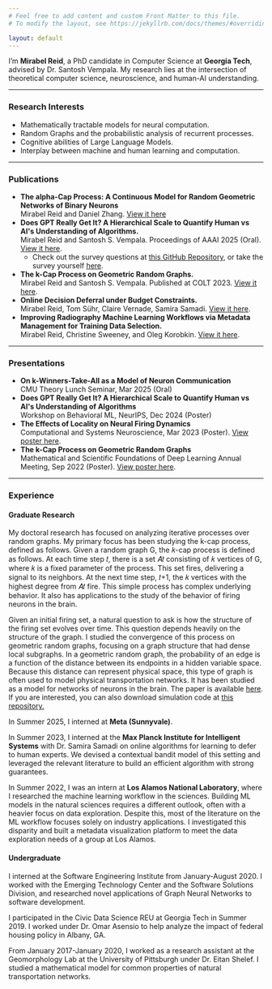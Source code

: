 ```yaml
---
# Feel free to add content and custom Front Matter to this file.
# To modify the layout, see https://jekyllrb.com/docs/themes/#overriding-theme-defaults

layout: default
---
```

<p>
  I’m <strong>Mirabel Reid</strong>, a PhD candidate in Computer Science at <strong>Georgia Tech</strong>, advised by Dr. Santosh Vempala. 
  My research lies at the intersection of theoretical computer science, neuroscience, and human-AI understanding.
</p>
<hr>
<h3>Research Interests</h3>
<ul>
 <li>Mathematically tractable models for neural computation.  </li> 
 <li> Random Graphs and the probabilistic analysis of recurrent processes.</li> 
 <li> Cognitive abilities of Large Language Models.</li> 
 <li> Interplay between machine and human learning and computation.</li> 
 </ul>
 <hr>
<h3>Publications</h3>
<ul>
 <li> <strong>The alpha-Cap Process: A Continuous Model for Random Geometric Networks of Binary Neurons</strong><br>
    Mirabel Reid and Daniel Zhang. <a href="https://arxiv.org/pdf/2508.09396">View it here</a> </li>
  <li>
    <strong>Does GPT Really Get It? A Hierarchical Scale to Quantify Human vs AI's Understanding of Algorithms.</strong><br>
    Mirabel Reid and Santosh S. Vempala. Proceedings of AAAI 2025 (Oral). 
    <a href="https://arxiv.org/abs/2406.14722">View it here</a>.
    <ul>
      <li>
        Check out the survey questions at 
        <a href="https://github.com/mirabelreid/AlgorithmUnderstanding">this GitHub Repository</a>, 
        or take the survey yourself 
        <a href="https://gatech.co1.qualtrics.com/jfe/form/SV_5p4GdL7YEGKV0mG">here</a>.
      </li>
    </ul>
  </li>
  <li>
    <strong>The k-Cap Process on Geometric Random Graphs.</strong><br>
    Mirabel Reid and Santosh S. Vempala. Published at COLT 2023. 
    <a href="https://proceedings.mlr.press/v195/reid23a/reid23a.pdf">View it here</a>.
  </li>
  <li>
    <strong>Online Decision Deferral under Budget Constraints.</strong><br>
    Mirabel Reid, Tom Sühr, Claire Vernade, Samira Samadi. 
    <a href="https://arxiv.org/abs/2409.20489">View it here</a>.
  </li>
  <li>
    <strong>Improving Radiography Machine Learning Workflows via Metadata Management for Training Data Selection.</strong><br>
    Mirabel Reid, Christine Sweeney, and Oleg Korobkin. 
    <a href="https://arxiv.org/abs/2408.12655">View it here</a>.
  </li>
</ul>
<hr>
<h3>Presentations</h3>
<ul>
  <li>
    <strong>On k-Winners-Take-All as a Model of Neuron Communication</strong><br>
    CMU Theory Lunch Seminar, Mar 2025 (Oral)
  </li>
  <li>
    <strong>Does GPT Really Get It? A Hierarchical Scale to Quantify Human vs AI's Understanding of Algorithms</strong><br>
    Workshop on Behavioral ML, NeurIPS, Dec 2024 (Poster)
  </li>
  <li>
    <strong>The Effects of Locality on Neural Firing Dynamics</strong><br>
    Computational and Systems Neuroscience, Mar 2023 (Poster). 
    <a href="https://github.com/mirabelreid/mirabelreid.github.io/raw/master/kcapcosyne.pdf">View poster here</a>.
  </li>
  <li>
    <strong>The k-Cap Process on Geometric Random Graphs</strong><br>
    Mathematical and Scientific Foundations of Deep Learning Annual Meeting, Sep 2022 (Poster). 
    <a href="https://github.com/mirabelreid/mirabelreid.github.io/raw/master/kcapGRGPosterMoDL.pdf">View poster here</a>.
  </li>
</ul>
<hr>
<h3>Experience</h3>
<h4>Graduate Research</h4>
<p>My doctoral research has focused on analyzing iterative processes over random graphs. My primary focus has been studying the k-cap process, defined as follows. Given a random graph G, the 𝑘-cap process is defined as follows. At each time step 𝑡, there is a set 𝐴𝑡 consisting of 𝑘 vertices of G, where 𝑘 is a fixed parameter of the process. This set fires, delivering a signal to its neighbors. At the next time step, 𝑡+1, the 𝑘 vertices with the highest degree from 𝐴𝑡 fire. This simple process has complex underlying behavior. It also has applications to the study of the behavior of firing neurons in the brain.</p>

<p>Given an initial firing set, a natural question to ask is how the structure of the firing set evolves over time. This question depends heavily on the structure of the graph. I studied the convergence of this process on geometric random graphs, focusing on a graph structure that had dense local subgraphs. In a geometric random graph, the probability of an edge is a function of the distance between its endpoints in a hidden variable space. Because this distance can represent physical space, this type of graph is often used to model physical transportation networks. It has been studied as a model for networks of neurons in the brain. The paper is available <a href="https://proceedings.mlr.press/v195/reid23a/reid23a.pdf">here</a>. If you are interested, you can also download simulation code at <a href="https://github.com/mirabelreid/Assemblies-Simulations">this repository. </a>

<p>
  In Summer 2025, I interned at <strong>Meta (Sunnyvale)</strong>.
</p>
<p> In Summer 2023, I interned at the <strong>Max Planck Institute for Intelligent Systems</strong> with Dr. Samira Samadi on online algorithms for learning to defer to human experts. We devised a contextual bandit model of this setting and leveraged the relevant literature to build an efficient algorithm with strong guarantees.</p>
 <p> In Summer 2022, I was an intern at <strong>Los Alamos National Laboratory</strong>, where I researched the machine learning workflow in the sciences. Building ML models in the natural sciences requires a different outlook, often with a heavier focus on data exploration. Despite this, most of the literature on the ML workflow focuses solely on industry applications. I investigated this disparity and built a metadata visualization platform to meet the data exploration needs of a group at Los Alamos.</p>

<h4>Undergraduate</h4>
<p> I interned at the Software Engineering Institute from January-August 2020. I worked with the Emerging Technology Center and the Software Solutions Division, and researched novel applications of Graph Neural Networks to software development.</p>
<p> I participated in the Civic Data Science REU at Georgia Tech in Summer 2019. I worked under Dr. Omar Asensio to help analyze the impact of federal housing policy in Albany, GA. 
<p> From January 2017-January 2020, I worked as a research assistant at the Geomorphology Lab at the University of Pittsburgh under Dr. Eitan Shelef. I studied a mathematical model for common properties of natural transportation networks.</p>

